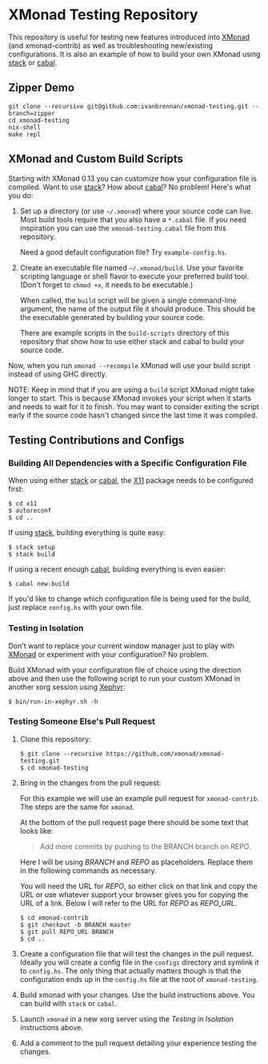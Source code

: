 # XMonad Testing Repository

This repository is useful for testing new features introduced into
[XMonad][] (and xmonad-contrib) as well as troubleshooting
new/existing configurations.  It is also an example of how to build
your own XMonad using [stack][] or [cabal][].

## Zipper Demo

```
git clone --recursive git@github.com:ivanbrennan/xmonad-testing.git --branch=zipper
cd xmonad-testing
nix-shell
make repl
```

## XMonad and Custom Build Scripts

Starting with XMonad 0.13 you can customize how your configuration
file is compiled.  Want to use [stack][]?  How about [cabal][]?  No
problem!  Here's what you do:

  1. Set up a directory (or use `~/.xmonad`) where your source code
     can live.  Most build tools require that you also have a
     `*.cabal` file.  If you need inspiration you can use the
     `xmonad-testing.cabal` file from this repository.

     Need a good default configuration file?  Try `example-config.hs`.

  2. Create an executable file named `~/.xmonad/build`.  Use your
     favorite scripting language or shell flavor to execute your
     preferred build tool.  (Don't forget to `chmod +x`, it needs to
     be executable.)

     When called, the `build` script will be given a single
     command-line argument, the name of the output file it should
     produce.  This should be the executable generated by building
     your source code.

     There are example scripts in the `build-scripts` directory of
     this repository that show how to use either stack and cabal to
     build your source code.

Now, when you run `xmonad --recompile` XMonad will use your build
script instead of using GHC directly.

NOTE: Keep in mind that if you are using a `build` script XMonad might
take longer to start.  This is because XMonad invokes your script when
it starts and needs to wait for it to finish.  You may want to
consider exiting the script early if the source code hasn't changed
since the last time it was compiled.

## Testing Contributions and Configs

### Building All Dependencies with a Specific Configuration File

When using either [stack][] or [cabal][], the [X11][] package needs to be
configured first:

    $ cd x11
    $ autoreconf
    $ cd ..

If using [stack][], building everything is quite easy:

    $ stack setup
    $ stack build

If using a recent enough [cabal][], building everything is even easier:

    $ cabal new-build

If you'd like to change which configuration file is being used for the
build, just replace `config.hs` with your own file.

### Testing in Isolation

Don't want to replace your current window manager just to play with
[XMonad][] or experiment with your configuration?  No problem.

Build XMonad with your configuration file of choice using the
direction above and then use the following script to run your custom
XMonad in another xorg session using [Xephyr][]:

    $ bin/run-in-xephyr.sh -h

### Testing Someone Else's Pull Request

  1. Clone this repository:

         $ git clone --recursive https://github.com/xmonad/xmonad-testing.git
         $ cd xmonad-testing

  2. Bring in the changes from the pull request:

     For this example we will use an example pull request for
     `xmonad-contrib`.  The steps are the same for `xmonad`.

     At the bottom of the pull request page there should be some text
     that looks like:

     > Add more commits by pushing to the BRANCH branch on REPO.

     Here I will be using *BRANCH* and *REPO* as placeholders.
     Replace them in the following commands as necessary.

     You will need the URL for *REPO*, so either click on that link
     and copy the URL or use whatever support your browser gives you
     for copying the URL of a link.  Below I will refer to the URL for
     *REPO* as *REPO_URL*.

         $ cd xmonad-contrib
         $ git checkout -b BRANCH master
         $ git pull REPO_URL BRANCH
         $ cd ..

  3. Create a configuration file that will test the changes in the
     pull request.  Ideally you will create a config file in the
     `configs` directory and symlink it to `config.hs`.  The only
     thing that actually matters though is that the configuration ends
     up in the `config.hs` file at the root of `xmonad-testing`.

  4. Build xmonad with your changes.  Use the build instructions
     above.  You can build with `stack` or `cabal`.

  5. Launch `xmonad` in a new xorg server using the *Testing in
     Isolation* instructions above.

  6. Add a comment to the pull request detailing your experience
     testing the changes.

[xmonad]: http://xmonad.org/
[stack]: https://docs.haskellstack.org/en/stable/README/
[cabal]: http://cabal.readthedocs.io/en/latest/nix-local-build-overview.html
[xephyr]: https://www.freedesktop.org/wiki/Software/Xephyr/
[X11]: https://github.com/xmonad/X11
